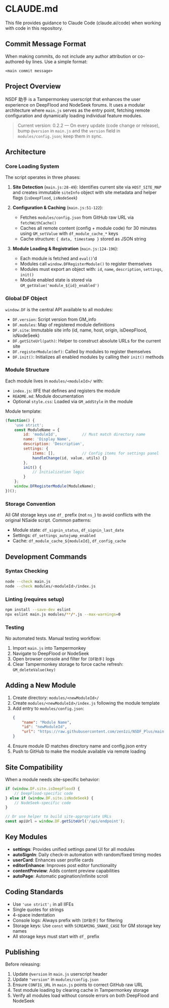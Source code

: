 # CLAUDE.md

This file provides guidance to Claude Code (claude.ai/code) when working with code in this repository.

## Commit Message Format

When making commits, do not include any author attribution or co-authored-by lines. Use a simple format:

```
<main commit message>
```

## Project Overview

NSDF 助手 is a Tampermonkey userscript that enhances the user experience on DeepFlood and NodeSeek forums. It uses a modular architecture where `main.js` serves as the entry point, fetching remote configuration and dynamically loading individual feature modules.

> Current version: 0.2.2 — On every update (code change or release), bump `@version` in `main.js` and the `version` field in `modules/config.json`; keep them in sync.

## Architecture

### Core Loading System

The script operates in three phases:

1. **Site Detection** (`main.js:28-49`): Identifies current site via `HOST_SITE_MAP` and creates immutable `siteInfo` object with site metadata and helper flags (`isDeepFlood`, `isNodeSeek`)

2. **Configuration & Caching** (`main.js:51-122`):
   - Fetches `modules/config.json` from GitHub raw URL via `fetchWithCache()`
   - Caches all remote content (config + module code) for 30 minutes using `GM_setValue` with `df_module_cache_*` keys
   - Cache structure: `{ data, timestamp }` stored as JSON string

3. **Module Loading & Registration** (`main.js:124-196`):
   - Each module is fetched and `eval()`'d
   - Modules call `window.DFRegisterModule()` to register themselves
   - Modules must export an object with: `id`, `name`, `description`, `settings`, `init()`
   - Module enabled state is stored via `GM_getValue('module_${id}_enabled')`

### Global DF Object

`window.DF` is the central API available to all modules:

- `DF.version`: Script version from GM_info
- `DF.modules`: Map of registered module definitions
- `DF.site`: Immutable site info (id, name, host, origin, isDeepFlood, isNodeSeek)
- `DF.getSiteUrl(path)`: Helper to construct absolute URLs for the current site
- `DF.registerModule(def)`: Called by modules to register themselves
- `DF.init()`: Initializes all enabled modules by calling their `init()` methods

### Module Structure

Each module lives in `modules/<moduleId>/` with:
- `index.js`: IIFE that defines and registers the module
- `README.md`: Module documentation
- Optional `style.css`: Loaded via `GM_addStyle` in the module

Module template:
```javascript
(function() {
    'use strict';
    const ModuleName = {
        id: 'moduleId',           // Must match directory name
        name: 'Display Name',
        description: 'Description',
        settings: {
            items: [],            // Config items for settings panel
            handleChange(id, value, utils) {}
        },
        init() {
            // Initialization logic
        }
    };
    window.DFRegisterModule(ModuleName);
})();
```

### Storage Convention

All GM storage keys use `df_` prefix (not `ns_`) to avoid conflicts with the original NSaide script. Common patterns:
- Module state: `df_signin_status`, `df_signin_last_date`
- Settings: `df_settings_autojump_enabled`
- Cache: `df_module_cache_${moduleId}`, `df_config_cache`

## Development Commands

### Syntax Checking
```bash
node --check main.js
node --check modules/<moduleId>/index.js
```

### Linting (requires setup)
```bash
npm install --save-dev eslint
npx eslint main.js modules/**/*.js --max-warnings=0
```

### Testing
No automated tests. Manual testing workflow:
1. Import `main.js` into Tampermonkey
2. Navigate to DeepFlood or NodeSeek
3. Open browser console and filter for `[DF助手]` logs
4. Clear Tampermonkey storage to force cache refresh: `GM_deleteValue(key)`

## Adding a New Module

1. Create directory: `modules/<newModuleId>/`
2. Create `modules/<newModuleId>/index.js` following the module template
3. Add entry to `modules/config.json`:
   ```json
   {
       "name": "Module Name",
       "id": "newModuleId",
       "url": "https://raw.githubusercontent.com/zen1zi/NSDF_Plus/main/modules/newModuleId/index.js"
   }
   ```
4. Ensure module ID matches directory name and config.json entry
5. Push to GitHub to make the module available via remote loading

## Site Compatibility

When a module needs site-specific behavior:

```javascript
if (window.DF.site.isDeepFlood) {
    // DeepFlood-specific code
} else if (window.DF.site.isNodeSeek) {
    // NodeSeek-specific code
}

// Or use helper to build site-appropriate URLs
const apiUrl = window.DF.getSiteUrl('/api/endpoint');
```

## Key Modules

- **settings**: Provides unified settings panel UI for all modules
- **autoSignIn**: Daily check-in automation with random/fixed timing modes
- **userCard**: Enhances user profile cards
- **editorEnhance**: Improves post editor functionality
- **contentPreview**: Adds content preview capabilities
- **autoPage**: Automatic pagination/infinite scroll

## Coding Standards

- Use `'use strict';` in all IIFEs
- Single quotes for strings
- 4-space indentation
- Console logs: Always prefix with `[DF助手]` for filtering
- Storage keys: Use `const` with `SCREAMING_SNAKE_CASE` for GM storage key names
- All storage keys must start with `df_` prefix

## Publishing

Before releasing:
1. Update `@version` in `main.js` userscript header
2. Update `"version"` in `modules/config.json`
3. Ensure `CONFIG_URL` in `main.js` points to correct GitHub raw URL
4. Test module loading by clearing cache in Tampermonkey storage
5. Verify all modules load without console errors on both DeepFlood and NodeSeek

